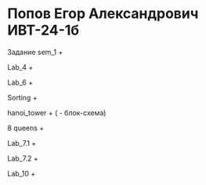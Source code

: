 # Попов Егор Александрович ИВТ-24-1б
Задание	
sem_1	+

Lab_4	+

Lab_6	+

Sorting	+

hanoi_tower + ( - блок-схема)

8 queens	+

Lab_7.1	+

Lab_7.2	+

Lab_10	+
